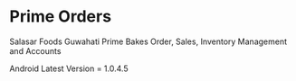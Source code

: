 # Prime Orders

Salasar Foods Guwahati Prime Bakes Order, Sales, Inventory Management and Accounts

Android Latest Version = 1.0.4.5
